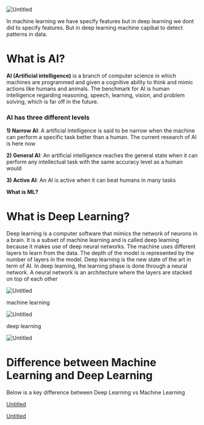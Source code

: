![Untitled](https://s3-us-west-2.amazonaws.com/secure.notion-static.com/dab76a2d-af9b-452e-b132-032be4416f58/Untitled.png)

In machine learning we have specify features but in deep learning we dont did to specify features. But in deep learning machine capibal to detect patterns in data. 

# **What is AI?**

**AI (Artificial intelligence)** is a branch of computer science in which machines are programmed and given a cognitive ability to think and mimic actions like humans and animals. The benchmark for AI is human intelligence regarding reasoning, speech, learning, vision, and problem solving, which is far off in the future.

### **AI has three different levels**

**1) Narrow AI**: A artificial intelligence is said to be narrow when the machine can perform a specific task better than a human. The current research of AI is here now

**2) General AI**: An artificial intelligence reaches the general state when it can perform any intellectual task with the same accuracy level as a human would

**3) Active AI**: An AI is active when it can beat humans in many tasks

**What is ML?**

# **What is Deep Learning?**

Deep learning is a computer software that mimics the network of neurons in a brain. It is a subset of machine learning and is called deep learning because it makes use of deep neural networks. The machine uses different layers to learn from the data. The depth of the model is represented by the number of layers in the model. Deep learning is the new state of the art in term of AI. In deep learning, the learning phase is done through a neural network. A neural network is an architecture where the layers are stacked on top of each other

![Untitled](https://s3-us-west-2.amazonaws.com/secure.notion-static.com/1a018de0-1f27-4f92-858c-f105821959fd/Untitled.png)

machine learning

![Untitled](https://s3-us-west-2.amazonaws.com/secure.notion-static.com/1d412d04-212d-43eb-8153-aa2c72a1859c/Untitled.png)

deep learning

![Untitled](https://s3-us-west-2.amazonaws.com/secure.notion-static.com/50f9d3ec-f419-456d-a7ae-f9953a134e70/Untitled.png)

# **Difference between Machine Learning and Deep Learning**

Below is a key difference between Deep Learning vs Machine Learning

[Untitled](https://www.notion.so/633b832a9f6d4ca18529971d3908c2ba)

[Untitled](https://www.notion.so/356ef318b65f45159dab0f9c895fb955)
